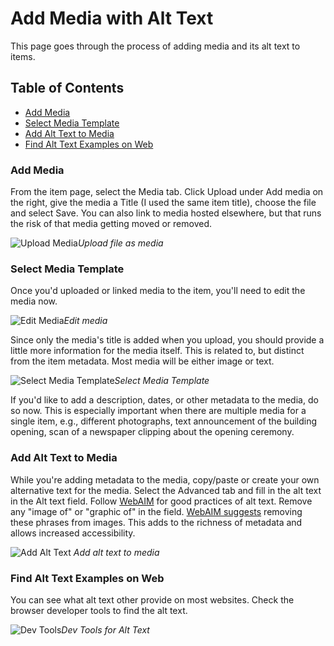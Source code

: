 # Add Media with Alt Text

This page goes through the process of adding media and its alt text to items.

## Table of Contents

* [Add Media](Add\_Alt\_Text\_Media.md#add-media)
* [Select Media Template](Add\_Alt\_Text\_Media.md#select-media-template)
* [Add Alt Text to Media](Add\_Alt\_Text\_Media.md#add-alt-text-to-media)
* [Find Alt Text Examples on Web](Add\_Alt\_Text\_Media.md#find-alt-text-examples-on-web)

### Add Media

From the item page, select the Media tab. Click Upload under Add media on the right, give the media a Title (I used the same item title), choose the file and select Save. You can also link to media hosted elsewhere, but that runs the risk of that media getting moved or removed.

![Upload Media](../help\_files/New\_Item\_Media.png)_Upload file as media_

### Select Media Template

Once you'd uploaded or linked media to the item, you'll need to edit the media now.

![Edit Media](../help\_files/Edit\_Media.png)_Edit media_

Since only the media's title is added when you upload, you should provide a little more information for the media itself. This is related to, but distinct from the item metadata. Most media will be either image or text.

![Select Media Template](../help\_files/Media\_Template.png)_Select Media Template_

If you'd like to add a description, dates, or other metadata to the media, do so now. This is especially important when there are multiple media for a single item, e.g., different photographs, text announcement of the building opening, scan of a newspaper clipping about the opening ceremony.

### Add Alt Text to Media

While you're adding metadata to the media, copy/paste or create your own alternative text for the media. Select the Advanced tab and fill in the alt text in the Alt text field. Follow [WebAIM](https://webaim.org/techniques/alttext/#context) for good practices of alt text. Remove any "image of" or "graphic of" in the field. [WebAIM suggests](https://webaim.org/techniques/alttext/#context) removing these phrases from images. This adds to the richness of metadata and allows increased accessibility.

![Add Alt Text](../help\_files/Alt\_Text\_Add.png) _Add alt text to media_

### Find Alt Text Examples on Web

You can see what alt text other provide on most websites. Check the browser developer tools to find the alt text.

![Dev Tools](../help\_files/Alt\_Text\_Dev\_Tools.png)_Dev Tools for Alt Text_

